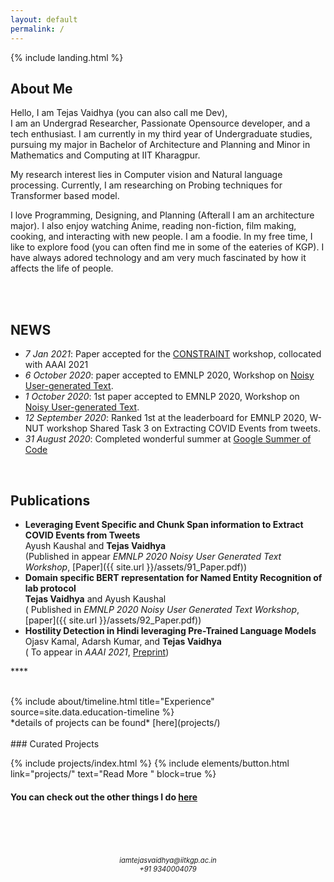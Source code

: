 ```yaml
---
layout: default
permalink: /
---
```

{% include landing.html %}

## **About Me**

Hello, I am Tejas Vaidhya (you can also call me Dev),<br>
I am an Undergrad Researcher, Passionate Opensource developer, and a tech enthusiast. I am currently in my third year of Undergraduate studies, pursuing my major in Bachelor of Architecture and Planning and Minor in Mathematics and Computing at IIT Kharagpur. 

My research interest lies in Computer vision and Natural language processing. Currently, I am researching on Probing techniques for Transformer based model.

I love Programming, Designing, and Planning (Afterall I am an architecture major). I also enjoy watching Anime, reading non-fiction, film making, cooking, and interacting with new people. I am a foodie. In my free time, I like to explore food (you can often find me in some of the eateries of KGP). I have always adored technology and am very much fascinated by how it affects the life of people.

<br>
<br>



## **NEWS**

- *7 Jan 2021*: Paper accepted for the [CONSTRAINT](https://constraint-shared-task-2021.github.io/) workshop, collocated with AAAI 2021
- *6 October 2020*: paper accepted to EMNLP 2020, Workshop on [Noisy User-generated Text](http://noisy-text.github.io/2020/).
- *1 October 2020*: 1st paper accepted to EMNLP 2020, Workshop on [Noisy User-generated Text](http://noisy-text.github.io/2020/).
- *12 September 2020*: Ranked 1st at the leaderboard for EMNLP 2020, W-NUT workshop Shared Task 3 on Extracting COVID Events from tweets.
- *31 August 2020*: Completed wonderful summer at [Google Summer of Code](https://summerofcode.withgoogle.com/archive/2020/projects/4810193256316928/)


<br>


## **Publications**

- **Leveraging Event Specific and Chunk Span information to Extract COVID Events from Tweets**  
  Ayush Kaushal and **Tejas Vaidhya**  
  (Published in appear *EMNLP 2020 Noisy User Generated Text Workshop*, [Paper]({{ site.url }}/assets/91_Paper.pdf)) 
- **Domain specific BERT representation for Named Entity Recognition of lab protocol**  
  **Tejas Vaidhya** and Ayush Kaushal   
  ( Published in *EMNLP 2020 Noisy User Generated Text Workshop*, [paper]({{ site.url }}/assets/92_Paper.pdf)) 
- **Hostility Detection in Hindi leveraging Pre-Trained Language Models**  
Ojasv Kamal, Adarsh Kumar, and **Tejas Vaidhya**   
( To appear in *AAAI 2021*, [Preprint](https://arxiv.org/pdf/2101.05494.pdf)) 



****<br>
<br>

<div class="row">
{% include about/timeline.html title="Experience" source=site.data.education-timeline %}
</div >
*details of projects can be found* [here](projects/)

<br>
<br>
### Curated Projects      

{% include projects/index.html %}
{% include elements/button.html link="projects/" text="Read More " block=true %}

#### You can check out the other things I do [here](Random/)


<br>
<br>

<br>
<br>
<div align="center" style="font-size: 80%">
	<i>iamtejasvaidhya@iitkgp.ac.in</i><br>
	<i>+91 9340004079</i>
</div>

